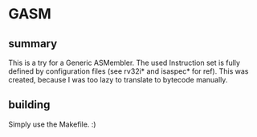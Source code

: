 # GASM

## summary
This is a try for a Generic ASMembler.
The used Instruction set is fully defined by configuration files (see rv32i* and isaspec* for ref).
This was created, because I was too lazy to translate to bytecode manually.

## building
Simply use the Makefile. :)
